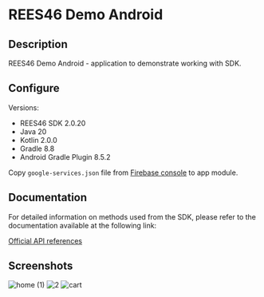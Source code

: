 # REES46 Demo Android

## Description

REES46 Demo Android - application to demonstrate working with SDK.

## Configure

Versions:

- REES46 SDK 2.0.20
- Java 20
- Kotlin 2.0.0
- Gradle 8.8
- Android Gradle Plugin 8.5.2

Copy `google-services.json` file from [Firebase console](https://console.firebase.google.com/u/0/) to app module.

## Documentation

For detailed information on methods used from the SDK, please refer to the documentation available at the following link:

[Official API references](https://reference.api.rees46.com/#introduction)

## Screenshots

![home (1)](https://github.com/user-attachments/assets/2d16d6f6-d821-442e-b850-1b6ed1b8dbf4)
![2](https://github.com/user-attachments/assets/b7994bb1-5aa0-4178-a257-bab0f740145b)
![cart](https://github.com/user-attachments/assets/37a21ca8-904b-4819-859f-93643968634a)

